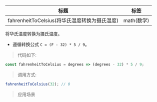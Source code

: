 |  标题   | 标签  |
|  ----  | ----  |
| fahrenheitToCelsius(将华氏温度转换为摄氏温度) | math(数学) |

将华氏温度转换为摄氏温度。

* 遵循转换公式 `C = (F - 32) * 5 / 9`。

> 代码如下:

```js
const fahrenheitToCelsius = degrees => (degrees - 32) * 5 / 9;
```

> 调用方式:

```js
fahrenheitToCelsius(32); // 0
```

> 应用场景